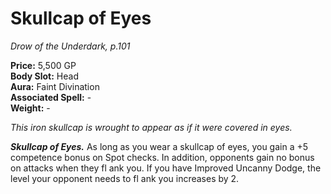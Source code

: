 # Skullcap of Eyes

*Drow of the Underdark, p.101*

**Price:** 5,500 GP  
**Body Slot:** Head  
**Aura:** Faint Divination  
**Associated Spell:** -  
**Weight:** -

*This iron skullcap is wrought to appear as if it were covered in eyes.*

***Skullcap of Eyes.*** 
As long as you wear a skullcap of eyes, you
gain a +5 competence bonus on Spot
checks. In addition, opponents gain no
bonus on attacks when they fl ank you.
If you have Improved Uncanny Dodge,
the level your opponent needs to fl ank
you increases by 2.
